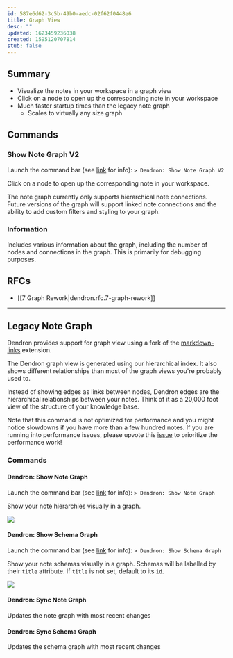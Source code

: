 ```yaml
---
id: 587e6d62-3c5b-49b0-aedc-02f62f0448e6
title: Graph View
desc: ""
updated: 1623459236038
created: 1595120707814
stub: false
---
```


## Summary

-   Visualize the notes in your workspace in a graph view
-   Click on a node to open up the corresponding note in your workspace
-   Much faster startup times than the legacy note graph
    -   Scales to virtually any size graph

## Commands

### Show Note Graph V2

Launch the command bar (see [link](https://www.dendron.so/notes/401c5889-20ae-4b3a-8468-269def4b4865.html#launch-the-command-bar) for info): `> Dendron: Show Note Graph V2`

Click on a node to open up the corresponding note in your workspace.

The note graph currently only supports hierarchical note connections. Future versions of the graph will support linked note connections and the ability to add custom filters and styling to your graph.

### Information

Includes various information about the graph, including the number of nodes and connections in the graph. This is primarily for debugging purposes.

## RFCs

-   [[7 Graph Rework|dendron.rfc.7-graph-rework]]

---

## Legacy Note Graph

Dendron provides support for graph view using a fork of the [markdown-links](https://marketplace.visualstudio.com/items?itemName=tchayen.markdown-links) extension.

The Dendron graph view is generated using our hierarchical index. It also shows different relationships than most of the graph views you're probably used to.

Instead of showing edges as links between nodes, Dendron edges are the hierarchical relationships between your notes. Think of it as a 20,000 foot view of the structure of your knowledge base.

Note that this command is not optimized for performance and you might notice slowdowns if you have more than a few hundred notes. If you are running into performance issues, please upvote this [issue](https://github.com/dendronhq/dendron/issues/107) to prioritize the performance work!

### Commands

#### Dendron: Show Note Graph

Launch the command bar (see [link](https://www.dendron.so/notes/401c5889-20ae-4b3a-8468-269def4b4865.html#launch-the-command-bar) for info): `> Dendron: Show Note Graph`

Show your note hierarchies visually in a graph.

![](https://foundation-prod-assetspublic53c57cce-8cpvgjldwysl.s3-us-west-2.amazonaws.com/assets/images/graph.show-notes.gif)

#### Dendron: Show Schema Graph

Launch the command bar (see [link](https://www.dendron.so/notes/401c5889-20ae-4b3a-8468-269def4b4865.html#launch-the-command-bar) for info): `> Dendron: Show Schema Graph`

Show your note schemas visually in a graph. Schemas will be labelled by their `title` attribute. If `title` is not set, default to its `id`.

![](https://foundation-prod-assetspublic53c57cce-8cpvgjldwysl.s3-us-west-2.amazonaws.com/assets/images/graphs.show-schema.gif)

#### Dendron: Sync Note Graph

Updates the note graph with most recent changes

#### Dendron: Sync Schema Graph

Updates the schema graph with most recent changes
